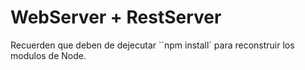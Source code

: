 # WebServer + RestServer

Recuerden que deben de dejecutar ``npm install` para reconstruir los modulos de Node.
